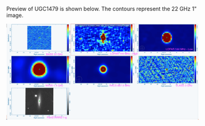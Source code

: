Preview of UGC1479 is shown below. The contours represent the 22 GHz 1" image. 

![UGC1479.png](UGC1479.png "UGC1479")

